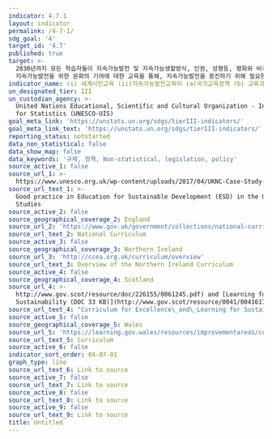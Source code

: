 ```yaml
---
indicator: 4.7.1
layout: indicator
permalink: /4-7-1/
sdg_goal: '4'
target_id: '4.7'
published: true
target: >-
  2030년까지 모든 학습자들이 지속가능발전 및 지속가능생할방식, 인권, 성평등, 평화와 비폭력문화증진, 세계시민의식, 문화다양성 및
  지속가능발전을 위한 문화의 기여에 대한 교육을 통해, 지속가능발전을 증진하기 위해 필요한 지식 및 기술 습득을 보장
indicator_name: (i) 세계시민교육 (ii)지속가능발전교육이 (a)국가교육정책 (b) 교육과정 (c) 교사교육 그리고 (d) 학생평가 등 모든 영역에서 주류화 정도
un_designated_tier: III
un_custodian_agency: >-
  United Nations Educational, Scientific and Cultural Organization - Institute
  for Statistics (UNESCO-UIS)
goal_meta_link: 'https://unstats.un.org/sdgs/tierIII-indicators/'
goal_meta_link_text: 'https://unstats.un.org/sdgs/tierIII-indicators/'
reporting_status: notstarted
data_non_statistical: false
data_show_map: false
data_keywords: '규제, 정책, Non-statistical, legislation, policy'
source_active_1: false
source_url_1: >-
  https://www.unesco.org.uk/wp-content/uploads/2017/04/UKNC-Case-Study-1-FINAL.pdf
source_url_text_1: >-
  Good practice in Education for Sustainable Development (ESD) in the UK - Case
  Studies
source_active_2: false
source_geographical_coverage_2: England
source_url_2: 'https://www.gov.uk/government/collections/national-curriculum'
source_url_text_2: National Curriculum
source_active_3: false
source_geographical_coverage_3: Northern Ireland
source_url_3: 'http://ccea.org.uk/curriculum/overview'
source_url_text_3: Overview of the Northern Ireland Curriculum
source_active_4: false
source_geographical_coverage_4: Scotland
source_url_4: >-
  http://www.gov.scot/resource/doc/226155/0061245.pdf) and [Learning for
  Sustainability (DOC 33 KB)](http://www.gov.scot/resource/0041/00416172.docx
source_url_text_4: "Curriculum for Excellence\_and\_Learning for Sustainability"
source_active_5: false
source_geographical_coverage_5: Wales
source_url_5: 'https://learning.gov.wales/resources/improvementareas/curriculum/?lang=en'
source_url_text_5: Curriculum
source_active_6: false
indicator_sort_order: 04-07-01
graph_type: line
source_url_text_6: Link to source
source_active_7: false
source_url_text_7: Link to source
source_active_8: false
source_url_text_8: Link to source
source_active_9: false
source_url_text_9: Link to source
title: Untitled
---
```

